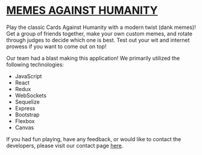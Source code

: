 # [MEMES AGAINST HUMANITY](http://memesforhumans.herokuapp.com/)
Play the classic Cards Against Humanity with a modern twist (dank memes)!
Get a group of friends together, make your own custom memes, and rotate through judges to decide which one is best. Test out your wit and internet prowess if you want to come out on top!

Our team had a blast making this application! We primarily utilized the following technologies:
* JavaScript
* React
* Redux
* WebSockets
* Sequelize
* Express
* Bootstrap
* Flexbox
* Canvas

If you had fun playing, have any feedback, or would like to contact the developers, please visit our contact page [here](http://memesforhumans.herokuapp.com/contact).
